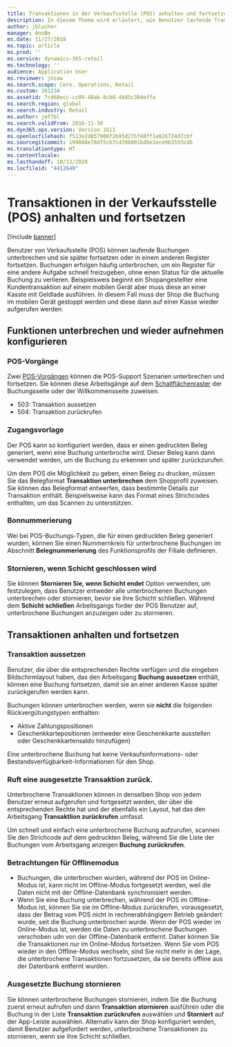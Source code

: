 ```yaml
---
title: Transaktionen in der Verkaufsstelle (POS) anhalten und fortsetzen
description: In diesem Thema wird erläutert, wie Benutzer laufende Transaktionen aussetzen und sie später oder in einem anderen Register mit Dynamics 365 Commerce wiederaufnehmen können.
author: jblucher
manager: AnnBe
ms.date: 11/27/2018
ms.topic: article
ms.prod: ''
ms.service: dynamics-365-retail
ms.technology: ''
audience: Application User
ms.reviewer: josaw
ms.search.scope: Core, Operations, Retail
ms.custom: 261234
ms.assetid: 7cd68ecc-cc09-48ab-8cb8-48d5c304effa
ms.search.region: global
ms.search.industry: Retail
ms.author: jeffbl
ms.search.validFrom: 2016-11-30
ms.dyn365.ops.version: Version 1611
ms.openlocfilehash: f513e2d857908f2b95d27bf48ff1e826724d7cbf
ms.sourcegitcommit: 199848e78df5cb7c439b001bdbe1ece963593cdb
ms.translationtype: HT
ms.contentlocale: 
ms.lasthandoff: 10/13/2020
ms.locfileid: "4412649"
---
```

# <a name="suspend-and-resume-a-transaction-in-the-point-of-sale-pos"></a>Transaktionen in der Verkaufsstelle (POS) anhalten und fortsetzen

[!include [banner](includes/banner.md)]


Benutzer von Verkaufsstelle (POS) können laufende Buchungen unterbrechen und sie später fortsetzen oder in einem anderen Register fortsetzen. Buchungen erfolgen häufig unterbrochen, um ein Register für eine andere Aufgabe schnell freizugeben, ohne einen Status für die aktuelle Buchung zu verlieren. Beispielsweis beginnt ein Shopangestellter eine Kundentransaktion auf einem mobilen Gerät aber muss diese an einer Kasste mit Geldlade ausführen. In diesem Fall muss der Shop die Buchung im mobilen Gerät gestoppt werden und diese dann auf einer Kasse wieder aufgerufen werden.

## <a name="configure-suspend-and-resume-functionality"></a>Funktionen unterbrechen und wieder aufnehmen konfigurieren

### <a name="pos-operations"></a>POS-Vorgänge

Zwei [POS-Vorgängen](pos-operations.md) können die POS-Support Szenarien unterbrechen und fortsetzen. Sie können diese Arbeitsgänge auf dem [Schaltflächenraster](pos-screen-layouts.md) der Buchungsseite oder der Willkommensseite zuweisen.

- 503: Transaktion aussetzen
- 504: Transaktion zurückrufen

### <a name="receipt-template"></a>Zugangsvorlage

Der POS kann so konfiguriert werden, dass er einen gedruckten Beleg generiert, wenn eine Buchung unterbroche wird. Dieser Beleg kann dann verwendet werden, um die Buchung zu erkennen und später zurückzurufen.

Um dem POS die Möglichkeit zu geben, einen Beleg zu drucken, müssen Sie das Belegformat **Transaktion unterbrechen** dem Shopprofil zuweisen. Sie können das Belegformat entwerfen, dass bestimmte Details zur Transaktion enthält. Beispielsweise kann das Format eines Strichcodes enthalten, um das Scannen zu unterstützen.

### <a name="receipt-numbering"></a>Bonnummerierung

Wei bei POS-Buchungs-Typen, die für einen gedruckten Beleg generiert wurden, können Sie einen Nummernkreis für unterbrochene Buchungen im Abschnitt **Belegnummerierung** des Funktionsprofils der Filiale definieren.

### <a name="void-when-closing-shift"></a>Stornieren, wenn Schicht geschlossen wird

Sie können **Stornieren Sie, wenn Schicht endet** Option verwenden, um festzulegen, dass Benutzer entweder alle unterbrochenen Buchungen unterbrechen oder stornieren, bevor sie ihre Schicht schließen. Während dem **Schicht schließen** Arbeitsgangs forder der POS Benutzer auf, unterbrochene Buchungen anzuzeigen oder zu stornieren.

## <a name="suspend-and-resume-a-transaction"></a>Transaktionen anhalten und fortsetzen

### <a name="suspend-a-transaction"></a>Transaktion aussetzen

Benutzer, die über die entsprechenden Rechte verfügen und die eingeben Bildschirmlayout haben, das den Arbeitsgang **Buchung aussetzen** enthält, können eine Buchung fortsetzen, damit sie an einer anderen Kasse später zurückgerufen werden kann.

Buchungen können unterbrochen werden, wenn sie **nicht** die folgenden Rückvergütungstypen enthalten:

- Aktive Zahlungspositionen
- Geschenkkartepositionen (entweder eine Geschenkkarte ausstellen oder Geschenkkartensaldo hinzufügen)

Eine unterbrochene Buchung hat keine Verkaufsinformations- oder Bestandsverfügbarkeit-Informationen für den Shop.

### <a name="resume-a-suspended-transaction"></a>Ruft eine ausgesetzte Transaktion zurück.

Unterbrochene Transaktionen können in denselben Shop von jedem Benutzer erneut aufgerufen und fortgesetzt werden, der über die entsprechenden Rechte hat und der ebenfalls ein Layout, hat das den Arbeitsgang **Transaktlion zurückrufen** umfasst.

Um schnell und einfach eine unterbrochene Buchung aufzurufen, scannen Sie den Strichcode auf dem gedruckten Beleg, während Sie die Liste der Buchungen vom Arbeitsgang anzeigen **Buchung zurückrufen**.

### <a name="considerations-for-offline-mode"></a>Betrachtungen für Offlinemodus

- Buchungen, die unterbrochen wurden, während der POS im Online-Modus ist, kann nicht im Offline-Modus fortgesetzt werden, weil die Daten nicht mit der Offline-Datenbank synchronisiert werden.
- Wenn Sie eine Buchung unterbrechen, während der POS im Offline-Modus ist, können Sie sie im Offline-Modus zurückrufen, vorausgesetzt, dass der Betrag vom POS nicht in rechnerabhängigem Betrieb geändert wurde, seit die Buchung unterbrochen wurde. Wenn der POS wieder im Online-Modus ist, werden die Daten zu unterbrochene Buchungen verschoben udn von der Offline-Datenbank entfernt. Daher können Sie die Transaktionen nur im Online-Modus fortsetzen. Wenn Sie vom POS wieder in den Offline-Modus wechseln, sind Sie nicht mehr in der Lage, die unterbrochene Transaktionen fortzusetzen, da sie bereits offline aus der Datenbank entfernt wurden.

### <a name="void-a-suspended-transaction"></a>Ausgesetzte Buchung stornieren

Sie können unterbrochene Buchungen stornieren, indem Sie die Buchung zuerst erneut aufrufen und dann **Transaktion stornieren** ausführen oder die Buchung in der Liste **Transaktion zurückrufen** auswählen und **Storniert** auf der App-Leiste auswählen. Alternativ kann der Shop konfiguriert werden, damit Benutzer aufgefordert werden, unterbrochene Transaktionen zu stornieren, wenn sie ihre Schicht schließen.
